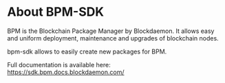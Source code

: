 # About BPM-SDK

BPM is the Blockchain Package Manager by Blockdaemon. It allows easy and uniform deployment, maintenance and upgrades of blockchain nodes.

bpm-sdk allows to easily create new packages for BPM.

Full documentation is available here: https://sdk.bpm.docs.blockdaemon.com/
